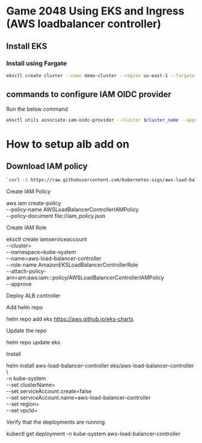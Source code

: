 # Game 2048 Using EKS and Ingress (AWS loadbalancer controller)

## Install EKS

### Install using Fargate

```bash
eksctl create cluster --name demo-cluster --region us-east-1 --fargate
```

## commands to configure IAM OIDC provider

Run the below command

```bash
eksctl utils associate-iam-oidc-provider --cluster $cluster_name --approve
```

# How to setup alb add on

## Download IAM policy

```bash
`curl -O https://raw.githubusercontent.com/kubernetes-sigs/aws-load-balancer-controller/v2.11.0/docs/install/iam_policy.json
```

Create IAM Policy

aws iam create-policy \
    --policy-name AWSLoadBalancerControllerIAMPolicy \
    --policy-document file://iam_policy.json

Create IAM Role

eksctl create iamserviceaccount \
  --cluster=<your-cluster-name> \
  --namespace=kube-system \
  --name=aws-load-balancer-controller \
  --role-name AmazonEKSLoadBalancerControllerRole \
  --attach-policy-arn=arn:aws:iam::<your-aws-account-id>:policy/AWSLoadBalancerControllerIAMPolicy \
  --approve

Deploy ALB controller

Add helm repo

helm repo add eks https://aws.github.io/eks-charts

Update the repo

helm repo update eks

Install

helm install aws-load-balancer-controller eks/aws-load-balancer-controller \            
  -n kube-system \
  --set clusterName=<your-cluster-name> \
  --set serviceAccount.create=false \
  --set serviceAccount.name=aws-load-balancer-controller \
  --set region=<region> \
  --set vpcId=<your-vpc-id>

Verify that the deployments are running.

kubectl get deployment -n kube-system aws-load-balancer-controller

